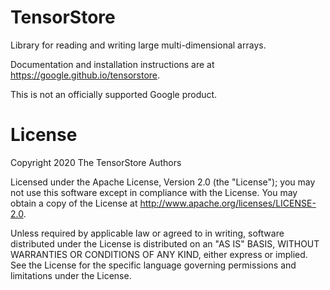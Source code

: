# TensorStore

Library for reading and writing large multi-dimensional arrays.

Documentation and installation instructions are at
<https://google.github.io/tensorstore>.

This is not an officially supported Google product.

# License

Copyright 2020 The TensorStore Authors
 
Licensed under the Apache License, Version 2.0 (the "License");
you may not use this software except in compliance with the License.
You may obtain a copy of the License at <http://www.apache.org/licenses/LICENSE-2.0>.

Unless required by applicable law or agreed to in writing, software
distributed under the License is distributed on an "AS IS" BASIS,
WITHOUT WARRANTIES OR CONDITIONS OF ANY KIND, either express or implied.
See the License for the specific language governing permissions and
limitations under the License.
